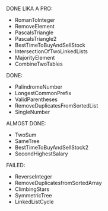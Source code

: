 DONE LIKA A PRO:
- RomanToInteger
- RemoveElement
- PascalsTriangle
- PascalsTriangle2
- BestTimeToBuyAndSellStock
- IntersectionOfTwoLinkedLists
- MajorityElement
- CombineTwoTables

DONE:
- PalindromeNumber
- LongestCommonPrefix
- ValidParentheses
- RemoveDuplicatesFromSortedList
- SingleNumber

ALMOST DONE:
- TwoSum
- SameTree
- BestTimeToBuyAndSellStock2
- SecondHighestSalary

FAILED:
- ReverseInteger
- RemoveDuplicatesfromSortedArray
- ClimbingStars
- SymmetricTree
- LinkedListCycle
